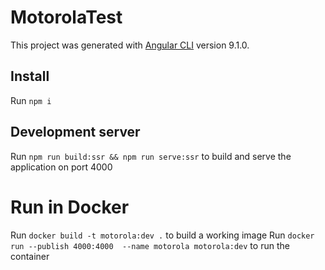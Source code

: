 # MotorolaTest

This project was generated with [Angular CLI](https://github.com/angular/angular-cli) version 9.1.0.

## Install

Run `npm i`



## Development server

Run `npm run build:ssr && npm run serve:ssr` to build and serve the application on port 4000


# Run in Docker

Run `docker build -t motorola:dev .` to build a working image
Run `docker run --publish 4000:4000  --name motorola motorola:dev` to run the container 

